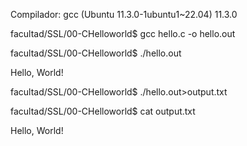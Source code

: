 Compilador: gcc (Ubuntu 11.3.0-1ubuntu1~22.04) 11.3.0

facultad/SSL/00-CHelloworld$ gcc hello.c -o hello.out

facultad/SSL/00-CHelloworld$ ./hello.out 

Hello, World!

facultad/SSL/00-CHelloworld$ ./hello.out>output.txt

facultad/SSL/00-CHelloworld$ cat output.txt 

Hello, World!

